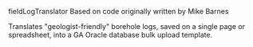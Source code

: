 fieldLogTranslator
Based on code originally written by Mike Barnes

Translates "geologist-friendly" borehole logs, saved on a single page or spreadsheet, into a GA Oracle database bulk upload template.
